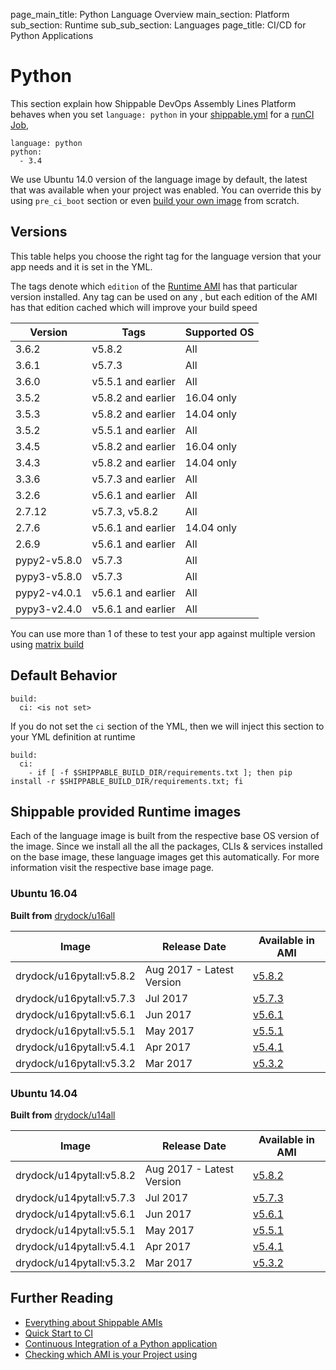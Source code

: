 page_main_title: Python Language Overview
main_section: Platform
sub_section: Runtime
sub_sub_section: Languages
page_title: CI/CD for Python Applications

# Python

This section explain how Shippable DevOps Assembly Lines Platform behaves when you set `language: python` in your [shippable.yml](/platform/tutorial/workflow/shippable-yml) for a [runCI Job](/platform/workflow/job/runci), 

```
language: python
python:
  - 3.4
```

We use Ubuntu 14.0 version of the language image by default, the latest that was available when your project was enabled. You can override this by using `pre_ci_boot` section or even [build your own image](/ci/custom-docker-image) from scratch.

<a name="versions"></a>
## Versions
This table helps you choose the right tag for the language version that your app needs and it is set in the YML. 

The tags denote which `edition` of the [Runtime AMI](/platform/tutorial/runtime/ami-overview) has that particular version installed. Any tag can be used on any , but each edition of the AMI has that edition cached which will improve your build speed

| Version     |           Tags         | Supported OS 
|-------------|------------------------|--------------
|3.6.2        |   v5.8.2               | All          
|3.6.1        |   v5.7.3               | All          
|3.6.0        |   v5.5.1 and earlier   | All          
|3.5.2        |   v5.8.2 and earlier   | 16.04 only
|3.5.3        |   v5.8.2 and earlier   | 14.04 only 
|3.5.2        |   v5.5.1 and earlier   | All
|3.4.5        |   v5.8.2 and earlier   | 16.04 only 
|3.4.3        |   v5.8.2 and earlier   | 14.04 only 
|3.3.6        |   v5.7.3 and earlier   | All        
|3.2.6        |   v5.6.1 and earlier   | All        
|2.7.12       |   v5.7.3, v5.8.2       | All        
|2.7.6        |   v5.6.1 and earlier   | 14.04 only 
|2.6.9        |   v5.6.1 and earlier   | All        
|pypy2-v5.8.0 |   v5.7.3               | All        
|pypy3-v5.8.0 |   v5.7.3               | All        
|pypy2-v4.0.1 |   v5.6.1 and earlier   | All        
|pypy3-v2.4.0 |   v5.6.1 and earlier   | All

You can use more than 1 of these to test your app against multiple version using [matrix build](/ci/matrix-builds)

## Default Behavior

```
build:
  ci: <is not set>
```

If you do not set the `ci` section of the YML, then we will inject this section to your YML definition at runtime

```
build:
  ci:
    - if [ -f $SHIPPABLE_BUILD_DIR/requirements.txt ]; then pip install -r $SHIPPABLE_BUILD_DIR/requirements.txt; fi
```

## Shippable provided Runtime images
Each of the language image is built from the respective base OS version of the image. Since we install all the all the packages, CLIs & services installed on the base image, these language images get this automatically. For more information visit the respective base image page.

### Ubuntu 16.04

**Built from** [drydock/u16all](/platform/runtime/os/ubuntu16)

|Image| Release Date |Available in AMI | 
|----------|------------|-----|
drydock/u16pytall:v5.8.2  | Aug 2017 - Latest Version | [v5.8.2](/platform/tutorial/runtime/ami-v582)
drydock/u16pytall:v5.7.3  | Jul 2017  | [v5.7.3](/platform/tutorial/runtime/ami-v573)
drydock/u16pytall:v5.6.1  | Jun 2017  | [v5.6.1](/platform/tutorial/runtime/ami-v561)
drydock/u16pytall:v5.5.1  | May 2017  | [v5.5.1](/platform/tutorial/runtime/ami-v551)
drydock/u16pytall:v5.4.1  | Apr 2017  | [v5.4.1](/platform/tutorial/runtime/ami-v541)
drydock/u16pytall:v5.3.2  | Mar 2017  | [v5.3.2](/platform/tutorial/runtime/ami-v532)

### Ubuntu 14.04

**Built from** [drydock/u14all](/platform/runtime/os/ubuntu14)

|Image| Release Date |Available in AMI | 
|----------|------------|-----|
drydock/u14pytall:v5.8.2  | Aug 2017 - Latest Version | [v5.8.2](/platform/tutorial/runtime/ami-v582)
drydock/u14pytall:v5.7.3  | Jul 2017  | [v5.7.3](/platform/tutorial/runtime/ami-v573)
drydock/u14pytall:v5.6.1  | Jun 2017  | [v5.6.1](/platform/tutorial/runtime/ami-v561)
drydock/u14pytall:v5.5.1  | May 2017  | [v5.5.1](/platform/tutorial/runtime/ami-v551)
drydock/u14pytall:v5.4.1  | Apr 2017  | [v5.4.1](/platform/tutorial/runtime/ami-v541)
drydock/u14pytall:v5.3.2  | Mar 2017  | [v5.3.2](/platform/tutorial/runtime/ami-v532)


## Further Reading
* [Everything about Shippable AMIs](/platform/tutorial/runtime/ami-overview)
* [Quick Start to CI](/getting-started/ci-sample)
* [Continuous Integration of a Python application](/ci/python-continuous-integration)
* [Checking which AMI is your Project using](/platform/visibility/subscription/nodes)
